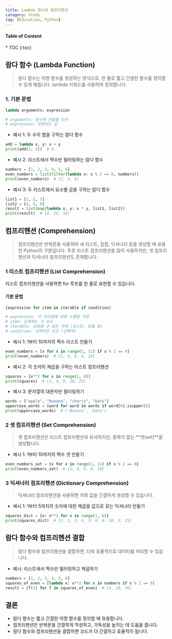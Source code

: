 ```yaml
---
title: Lambda 함수와 컴프리헨션
category: Study
tag: [Education, Python]
---
```


<nav class="post-toc" markdown="1">
  <h4>Table of Content</h4>
* TOC
{:toc}
</nav>

## 람다 함수 (Lambda Function)
> 람다 함수는 익명 함수를 생성하는 방식으로, 한 줄로 짧고 간결한 함수를 정의할 수 있게 해줍니다. lambda 키워드를 사용하여 정의합니다.

### 1. 기본 문법
```python
lambda arguments: expression

# arguments: 함수에 전달될 인자
# expression: 반환되는 값
```

* 예시 1: 두 수의 합을 구하는 람다 함수

```python
add = lambda x, y: x + y
print(add(3, 5))  # 8
```

* 예시 2: 리스트에서 짝수만 필터링하는 람다 함수

```python
numbers = [1, 2, 3, 4, 5, 6]
even_numbers = list(filter(lambda x: x % 2 == 0, numbers))
print(even_numbers)  # [2, 4, 6]
```

* 예시 3: 두 리스트에서 요소별 곱을 구하는 람다 함수

```python
list1 = [1, 2, 3]
list2 = [4, 5, 6]
result = list(map(lambda x, y: x * y, list1, list2))
print(result)  # [4, 10, 18]
```

## 컴프리헨션 (Comprehension)
> 컴프리헨션은 반복문을 사용하여 새 리스트, 집합, 딕셔너리 등을 생성할 때 유용한 Python의 구문입니다. 주로 리스트 컴프리헨션을 많이 사용하지만, 셋 컴프리헨션과 딕셔너리 컴프리헨션도 존재합니다.

### 1 리스트 컴프리헨션 (List Comprehension)
리스트 컴프리헨션을 사용하면 for 루프를 한 줄로 표현할 수 있습니다.

#### 기본 문법
```python
[expression for item in iterable if condition]

# expression: 각 아이템에 대해 수행할 작업
# item: 순회하는 각 요소
# iterable: 순회할 수 있는 객체 (리스트, 튜플 등)
# condition: 선택적인 조건 (선택적)
```

* 예시 1: 1부터 10까지의 짝수 리스트 만들기

```python
even_numbers = [x for x in range(1, 11) if x % 2 == 0]
print(even_numbers)  # [2, 4, 6, 8, 10]
```

* 예시 2: 각 숫자의 제곱을 구하는 리스트 컴프리헨션

```python
squares = [x**2 for x in range(1, 6)]
print(squares)  # [1, 4, 9, 16, 25]
```

* 예시 3: 문자열의 대문자만 필터링하기

```python
words = ["apple", "Banana", "cherry", "Date"]
uppercase_words = [word for word in words if word[0].isupper()]
print(uppercase_words)  # ['Banana', 'Date']
```

### 2 셋 컴프리헨션 (Set Comprehension)
> 셋 컴프리헨션은 리스트 컴프리헨션과 유사하지만, 중복이 없는 **셋(set)**을 생성합니다.

* 예시 1: 1부터 10까지의 짝수 셋 만들기

```python
even_numbers_set = {x for x in range(1, 11) if x % 2 == 0}
print(even_numbers_set)  # {2, 4, 6, 8, 10}
```

### 3 딕셔너리 컴프리헨션 (Dictionary Comprehension)
> 딕셔너리 컴프리헨션을 사용하면 키와 값을 간결하게 생성할 수 있습니다.

* 예시 1: 1부터 5까지의 숫자에 대한 제곱을 값으로 갖는 딕셔너리 만들기

```python
squares_dict = {x: x**2 for x in range(1, 6)}
print(squares_dict)  # {1: 1, 2: 4, 3: 9, 4: 16, 5: 25}
```

## 람다 함수와 컴프리헨션 결합

> 람다 함수와 컴프리헨션을 결합하면, 더욱 효율적으로 데이터를 처리할 수 있습니다.

* 예시: 리스트에서 짝수만 필터링하고 제곱하기

```python
numbers = [1, 2, 3, 4, 5, 6]
squares_of_even = [lambda x: x**2 for x in numbers if x % 2 == 0]
result = [f(2) for f in squares_of_even]  # [4, 16, 36]
```

## 결론
* 람다 함수는 짧고 간결한 익명 함수를 정의할 때 유용합니다.
* 컴프리헨션은 반복문을 간결하게 작성하고, 가독성을 높이는 데 도움을 줍니다.
* 람다 함수와 컴프리헨션을 결합하면 코드가 더 간결하고 효율적이 됩니다.